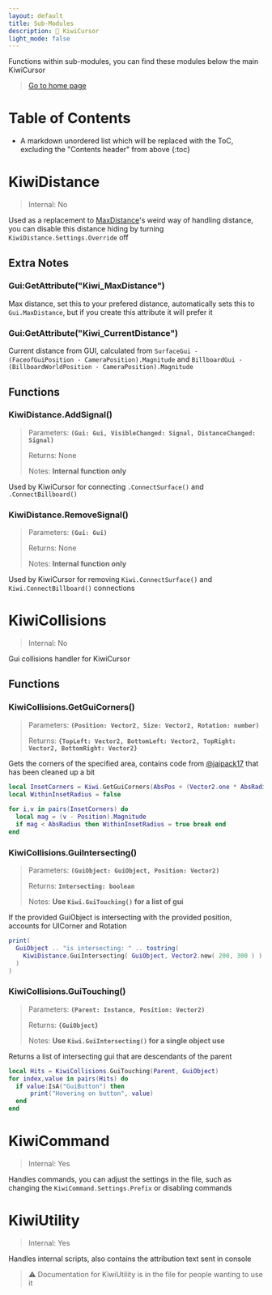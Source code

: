 ```yaml
---
layout: default
title: Sub-Modules
description: 🥝 KiwiCursor
light_mode: false
---
```


Functions within sub-modules, you can find these modules below the main KiwiCursor

> [Go to home page](./)

# Table of Contents

* A markdown unordered list which will be replaced with the ToC, excluding the "Contents header" from above
{:toc}

# KiwiDistance

> Internal: No

Used as a replacement to [MaxDistance](https://create.roblox.com/docs/reference/engine/classes/SurfaceGui#MaxDistance)'s weird way of handling distance, you can disable this distance hiding by turning ``KiwiDistance.Settings.Override`` off

## Extra Notes

### Gui:GetAttribute("Kiwi_MaxDistance")

Max distance, set this to your prefered distance, automatically sets this to ``Gui.MaxDistance``, but if you create this attribute it will prefer it

### Gui:GetAttribute("Kiwi_CurrentDistance")

Current distance from GUI, calculated from ``SurfaceGui - (FaceofGuiPosition - CameraPosition).Magnitude`` and ``BillboardGui - (BillboardWorldPosition - CameraPosition).Magnitude``

## Functions

### KiwiDistance.AddSignal()

> Parameters: **``(Gui: Gui, VisibleChanged: Signal, DistanceChanged: Signal)``**
> 
> Returns: None
>
> Notes: **Internal function only**

Used by KiwiCursor for connecting ``.ConnectSurface()`` and ``.ConnectBillboard()``

### KiwiDistance.RemoveSignal()

> Parameters: **``(Gui: Gui)``**
> 
> Returns: None
>
> Notes: **Internal function only**

Used by KiwiCursor for removing ``Kiwi.ConnectSurface()`` and ``Kiwi.ConnectBillboard()`` connections

# KiwiCollisions

> Internal: No

Gui collisions handler for KiwiCursor

## Functions

### KiwiCollisions.GetGuiCorners()

> Parameters: **``(Position: Vector2, Size: Vector2, Rotation: number)``**
> 
> Returns: **``{TopLeft: Vector2, BottomLeft: Vector2, TopRight: Vector2, BottomRight: Vector2}``**

Gets the corners of the specified area, contains code from [@jaipack17](https://jaipack17.github.io/) that has been cleaned up a bit

```lua
local InsetCorners = Kiwi.GetGuiCorners(AbsPos + (Vector2.one * AbsRadius), AbsSize - (Vector2.one * (AbsRadius*2)), Rotation)
local WithinInsetRadius = false
	
for i,v in pairs(InsetCorners) do
  local mag = (v - Position).Magnitude
  if mag < AbsRadius then WithinInsetRadius = true break end
end
```

### KiwiCollisions.GuiIntersecting()

> Parameters: **``(GuiObject: GuiObject, Position: Vector2)``**
> 
> Returns: **``Intersecting: boolean``**
>
> Notes: **Use ``Kiwi.GuiTouching()`` for a list of gui**

If the provided GuiObject is intersecting with the provided position, accounts for UICorner and Rotation

```lua
print(
  GuiObject .. "is intersecting: " .. tostring(
    KiwiDistance.GuiIntersecting( GuiObject, Vector2.new( 200, 300 ) )
  )
)
```

### KiwiCollisions.GuiTouching()

> Parameters: **``(Parent: Instance, Position: Vector2)``**
> 
> Returns: **``{GuiObject}``**
>
> Notes: **Use ``Kiwi.GuiIntersecting()`` for a single object use**

Returns a list of intersecting gui that are descendants of the parent

```lua
local Hits = KiwiCollisions.GuiTouching(Parent, GuiObject)
for index,value in pairs(Hits) do
  if value:IsA("GuiButton") then
      print("Hovering on button", value)
  end
end
```

# KiwiCommand

> Internal: Yes

Handles commands, you can adjust the settings in the file, such as changing the ``KiwiCommand.Settings.Prefix`` or disabling commands

# KiwiUtility

> Internal: Yes

Handles internal scripts, also contains the attribution text sent in console

> ⚠️ Documentation for KiwiUtility is in the file for people wanting to use it



